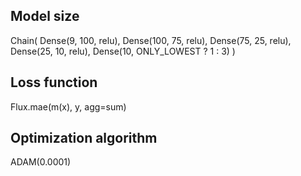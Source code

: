 ## Model size
Chain(
    Dense(9, 100, relu),
    Dense(100, 75, relu),
    Dense(75, 25, relu),
    Dense(25, 10, relu),
    Dense(10, ONLY_LOWEST ? 1 : 3)
)

## Loss function
Flux.mae(m(x), y, agg=sum)

## Optimization algorithm
ADAM(0.0001)